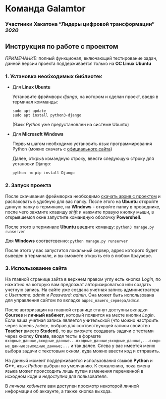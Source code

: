 # Команда Galamtor

### Участники Хакатона “Лидеры цифровой трансформации” *2020*

## Инструкция по работе с проектом

*ПРИМЕЧАНИЕ:* полный функционал, включающий тестирование задач, данной версии проекта поддерживается только на **ОС Linux Ubuntu**

### 1. Установка необходимых библиотек

* Для **Linux Ubuntu**

  Установите фрэймворк *django*, на котором и сделан проект, введя в терминал комманды:

  ```
  sudo apt update
  sudo apt install python3-django
  ```

  (Язык *Python* уже предустановлен на системе Ubuntu)
  
  

* Для **Microsoft Windows**

  Первым шагом необходимо установить язык программирования Python (можно скачать с [официального сайта](https://www.python.org/))

  Далее, открыв командную строку, ввести следующую строку для установки Django:

  `python -m pip install Django`

### 2. Запуск проекта

После скачивания фреймворка необходимо [скачать архив с проектом](https://github.com/reyzor144/galamtor_mycode/tree/final_beta) и распаковать в удобную для вас папку. После этого на **Ubuntu** откройте данную папку в терминале, на **WIndows** - откройте папку в проводнике, после чего зажмите клавишу *shift* и нажмите правую кнопку мыши, в открывшемся окне запустите командную оболочку **Powershell**.

После этого в терминале **Ubuntu** введите команду: `python3 manage.py runserver`

Для **Windows** соответсвенно: `python manage.py runserver`

После этого у вас запустится локальный сервер, адрес которого будет выведен в терминале, и вы сможете открыть его в любом браузере.

### 3. Использование сайта

На главной странице зайта в верхнем правом углу есть кнопка *Login*, по нажатию на которую вам предложат авторизироваться или создать учетную запись. На сайте уже создана учетная запись администратора с *Username:* *admin* и *Password: admin*. Она может быть использована для управления сайтом по вкладке `адрес_вашего_сервера/admin`. 

После авторизации на главной странице станут доступны вкладки **Courses** и **личный кабинет**, который появится на месте кнопки *Login*. Если ваша учетная запись является учительской (что можно настроить через панель `/admin`, выбрав для соотвествующей записи свойство **Teacher**  вместо **Student**), то вы сможете создавать задачи с тестами через кнопку **Create**, вводя тесты в формате `входные_данные,входные_данные...входные_данные;входные_данные,...входные_данные;выходные_данные;...` и так далее. Слева у вас имеется меню выбора задачи с текстовым окном, куда можно ввести код и отправить.

На данный момент поддерживается использования языков **Python** и **C++**, язык *Python* выбран по умолчанию. К сожалению, пока смена языка может происходить лишь путем изменения переменной в исходном коде и *недоступна* для пользователя. 

В *личном кабинете* вам доступен просмотр некоторой личной информации об аккаунте, а также кнопка выхода.

